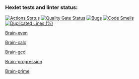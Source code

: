 ### Hexlet tests and linter status:
[![Actions Status](https://github.com/grekys84/python-project-49/actions/workflows/hexlet-check.yml/badge.svg)](https://github.com/grekys84/python-project-49/actions)
[![Quality Gate Status](https://sonarcloud.io/api/project_badges/measure?project=grekys84_python-project-49&metric=alert_status)](https://sonarcloud.io/summary/new_code?id=grekys84_python-project-49)
[![Bugs](https://sonarcloud.io/api/project_badges/measure?project=grekys84_python-project-49&metric=bugs)](https://sonarcloud.io/summary/new_code?id=grekys84_python-project-49)
[![Code Smells](https://sonarcloud.io/api/project_badges/measure?project=grekys84_python-project-49&metric=code_smells)](https://sonarcloud.io/summary/new_code?id=grekys84_python-project-49)
[![Duplicated Lines (%)](https://sonarcloud.io/api/project_badges/measure?project=grekys84_python-project-49&metric=duplicated_lines_density)](https://sonarcloud.io/summary/new_code?id=grekys84_python-project-49)

[Brain-even](https://asciinema.org/a/yIfIuWw4Ip230qZJSsEJ8xYeF)

[Brain-calc](https://asciinema.org/a/oomQx6TmRcvGQcPF8KJ69B7uM)

[Brain-gcd](https://asciinema.org/a/J7VueTAk2w35a86wxfmf3XNq6)

[Brain-progression](https://asciinema.org/a/lim224LKNpwyINU7ntrJoDhIV)

[Brain-prime](https://asciinema.org/a/utkJ8AzqJhtdcR8UMsycU2juB)
